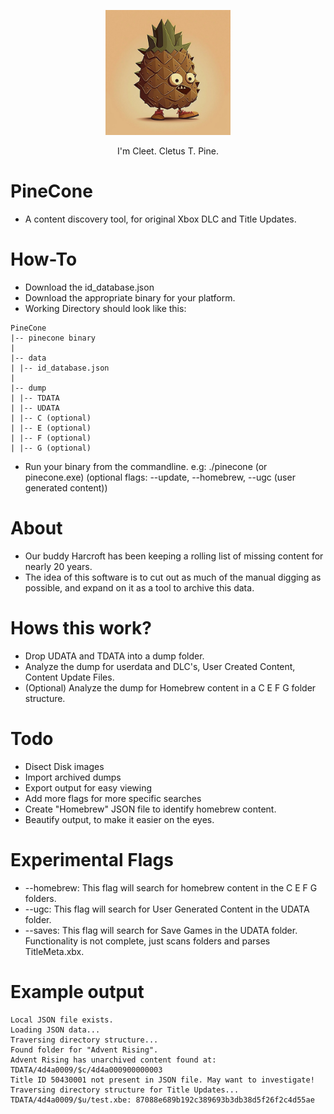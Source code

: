 <p align="center">
  <img src="https://raw.githubusercontent.com/MrMilenko/PineCone/main/images/cleet.png "width="200" />
</p>
<p align="center">I'm Cleet. Cletus T. Pine.</p>

# PineCone
* A content discovery tool, for original Xbox DLC and Title Updates.
# How-To
* Download the id_database.json
* Download the appropriate binary for your platform.
* Working Directory should look like this:
```
PineCone
|-- pinecone binary
|
|-- data
| |-- id_database.json
|
|-- dump
| |-- TDATA
| |-- UDATA
| |-- C (optional)
| |-- E (optional)
| |-- F (optional)
| |-- G (optional)
```
   
* Run your binary from the commandline. e.g: ./pinecone (or pinecone.exe) (optional flags: --update, --homebrew, --ugc (user generated content))
# About
* Our buddy Harcroft has been keeping a rolling list of missing content for nearly 20 years.
* The idea of this software is to cut out as much of the manual digging as possible, and expand on it as a tool to archive this data.
# Hows this work?
* Drop UDATA and TDATA into a dump folder.
* Analyze the dump for userdata and DLC's, User Created Content, Content Update Files.
* (Optional) Analyze the dump for Homebrew content in a C E F G folder structure.
# Todo
* Disect Disk images
* Import archived dumps
* Export output for easy viewing
* Add more flags for more specific searches
* Create "Homebrew" JSON file to identify homebrew content.
* Beautify output, to make it easier on the eyes.
# Experimental Flags
* --homebrew: This flag will search for homebrew content in the C E F G folders.
* --ugc: This flag will search for User Generated Content in the UDATA folder.
* --saves: This flag will search for Save Games in the UDATA folder. Functionality is not complete, just scans folders and parses TitleMeta.xbx.
# Example output
```
Local JSON file exists.
Loading JSON data...
Traversing directory structure...
Found folder for "Advent Rising".
Advent Rising has unarchived content found at: TDATA/4d4a0009/$c/4d4a000900000003
Title ID 50430001 not present in JSON file. May want to investigate!
Traversing directory structure for Title Updates...
TDATA/4d4a0009/$u/test.xbe: 87088e689b192c389693b3db38d5f26f2c4d55ae
```
